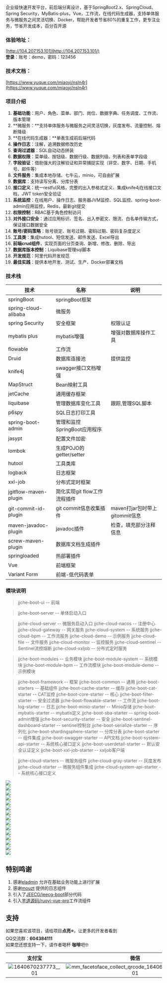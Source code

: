 企业级快速开发平台，前后端分离设计，基于SpringBoot2.x、SpringCloud、Spring Security，MyBatis-plus，Vue，工作流，在线代码生成器，支持单体服务与微服务之间灵活切换、Docker，帮助开发者节省80%的重复工作，更专注业务，节省开发成本，百分百开源
### 体验地址：
[http://104.207.153.101](http://104.207.153.101/)<br />**登录**：账号：demo，密码：123456
### 技术文档：
[https://www.yuque.com/miaoyj/nsln4r](https://www.yuque.com/miaoyj/nsln4r)
### 项目介绍

1. **基础功能**：用户、角色、菜单、部门、岗位、数据字典、任务调度、工作流、版本管理
2. **微服务：**支持单体服务与微服务之间灵活切换，灰度发布、流量控制、熔断降级
3. **在线代码生成器：**单表生成前后端代码
4. **操作日志**：注解，追溯数据修改历史
5. **查询过滤器**：SQL自动动态拼装
6. **数据权限**：菜单级、按钮级、数据行级、数据列级、列表和表单字段级
7. **字段验证**：借助强大的注解验证和异常捕捉实现（非空、数字、日期、手机号、邮件等）
8. **文件服务**：集成本地存储、七牛云，minio，可自由扩展
9. **数据库**：支持读写分离、分库分表
10. **接口定义**：统一restful风格，完整的出入参格式定义、集成knife4j在线接口文档，JWT token安全验证
11. **系统监控**：在线用户、操作日志、服务器JVM监控、SQL监控、spring-boot-admin应用监控，Redis，最新git提交
12. **权限控制**：RBAC基于角色控制访问
13. **对外接口安全**：通过应用标识、签名、出入参密文、限流、白名单传输方式，保证接口数据安全
14. **账号/密码策略**：账号锁定、账号过期、密码过期、密码复杂度定义
15. **工具类**：集成hutool、短信发送、邮件发送、Excel导出
16. **前端crud组件**，实现页面的分页查询、新增、修改、删除、导出
17. **数据库版本控制**：Liquibase管理sql脚本
18. **开发规范**：阿里代码开发规范
19. **最佳实践**：提供本地开发、测试、生产、Docker部署文档
### 技术栈
| **技术** | **名称** | **说明** |
| --- | --- | --- |
| springBoot | springBoot框架 |  |
| spring-cloud-alibaba | 微服务 |  |
| spring Security | 安全框架 | 权限认证 |
| mybatis plus | mybatis增强 | 增强对数据库操作工具 |
| flowable | 工作流 | <br /> |
| Druid | 数据库连接池 | 提供监控 |
| knife4j | swagger接口文档增强 |  |
| MapStruct | Bean映射工具 |  |
| jetCache | 通用缓存框架 |  |
| liquibase | 管理数据库变化工具 | 跟踪,管理SQL脚本 |
| p6spy | SQL日志打印工具 |  |
| spring-boot-admin | 管理和监控SpringBoot应用程序 |  |
| jasypt | 配置文件加密 |  |
| lombok | 生成POJO的getter/setter |  |
| hutool | 工具类库 |  |
| logback | 日志框架 |  |
| xxl-job | 分布式定时框架 |  |
| jgitflow-maven-plugin | 简化实现git flow工作流程插件 |  |
| git-commit-id-plugin | git commit信息收集插件 | maven打jar包时带上gitommit信息 |
| maven-javadoc-plugin | javadoc插件 | 检查，填充部分注释信息 |
| screw-maven-plugin | 数据库文档生成插件 |  |
| springloaded | 热部署插件 |  |
| Vue | 前端框架 |  |
| Variant Form | 前端-低代码表单 |  |

### 模块说明
> jjche-boot-ui -- 前端

> jjche-boot-server -- 单体启动入口

> jjche-cloud-server -- 微服务启动入口
> jjche-cloud-nacos -- 注册中心
> jjche-cloud-gateway -- 网关服务
> jjche-cloud-system -- 系统服务
> jjche-cloud-bpm -- 工作流服务
> jjche-cloud-demo -- 示例服务
> jjche-cloud-file -- 文件服务
> jjche-cloud-monitor -- 监控服务
> jjche-cloud-sentinel -- Sentinel流控熔断
> jjche-cloud-xxljob -- 分布式定时服务

> jjche-boot-modules  -- 业务模块
> jjche-boot-module-system  -- 系统模块
> jjche-boot-module-bpm -- 工作流模块
> jjche-boot-module-demo -- 示例模块

> jjche-boot-framework -- 框架
> jjche-boot-common -- 通用
> jjche-boot-starters -- 基础组件
> jjche-boot-cache-starter -- 缓存
> jjche-boot-cat-starter -- CAT监控
> jjche-boot-core-starter -- 核心
> jjche-boot-filter-starter -- 安全过滤器
> jjche-boot-flowable-starter -- 工作流
> jjche-boot-log-starter -- 日志
> jjche-boot-minio-starter -- Minio存储
> jjche-boot-mybatis-starter -- mybatis定义
> jjche-boot-sba-starter -- spring-boot-admin增强
> jjche-boot-security-starter -- 安全
> jjche-boot-sentinel-dashboard-starter -- sentinel控制台
> jjche-boot-serialize-starter -- 序列化
> jjche-boot-shardingsphere-starter -- 分库分表
> jjche-boot-starter -- 组件集成
> jjche-boot-swagger-starter -- API文档
> jjche-boot-system-api-starter -- 系统核心接口定义
> jjche-boot-userdetail-starter -- 默认安全认证定义
> jjche-boot-xxl-job-starter -- xxljob客户端

> jjche-cloud-starters -- 微服务组件
> jjche-cloud-gray-starter -- 灰度发布
> jjche-cloud-starter -- 微服务组件集成
> jjche-cloud-system-api-starter -- 系统核心接口定义


![](https://miaoyinjun.gitee.io/jjche-boot-book/assets/1712541760561-443af786-2530-4b85-8d8f-fab41f359de0.png)<br />![](https://miaoyinjun.gitee.io/jjche-boot-book/assets/1712541760710-09c08b5b-a4d4-495d-98be-afa6b7699703.png)<br />![](https://miaoyinjun.gitee.io/jjche-boot-book/assets/1712541760644-97bcd508-1a2b-4b8c-b9dd-2097824ba593.png)<br />![](https://miaoyinjun.gitee.io/jjche-boot-book/assets/1712546838923-e86d0acf-4e0e-443e-b631-23d5593a1ff5.png)<br />![](https://miaoyinjun.gitee.io/jjche-boot-book/assets/1712546927982-7548e330-0be9-48db-a41d-399ddb082cff.png)<br />![](https://miaoyinjun.gitee.io/jjche-boot-book/assets/1712541760840-3a24f014-dafa-45c0-8d9c-203e74ca386f.png)<br />![](https://miaoyinjun.gitee.io/jjche-boot-book/assets/1712541760847-12c78ba9-53ab-4d1a-9374-a0553cd819e8.png)<br />![](https://miaoyinjun.gitee.io/jjche-boot-book/assets/1712541762285-dc56b2f0-0b79-4a93-bdd6-4450ded30252.png)<br />![](https://miaoyinjun.gitee.io/jjche-boot-book/assets/1712541762262-cade073b-ac8c-49ca-82a8-9346a8705c66.png)<br />![](https://miaoyinjun.gitee.io/jjche-boot-book/assets/1712541762246-b8ef2825-32b3-4d81-bc81-15b676bfa637.png)<br />![](https://miaoyinjun.gitee.io/jjche-boot-book/assets/1712541762310-46f6333e-bcad-4200-a5c6-f73ef1caf8fa.png)<br />![](https://miaoyinjun.gitee.io/jjche-boot-book/assets/1712541763240-6f4236e3-f9c0-4efb-9b63-b80ad108945e.png)<br />![](https://miaoyinjun.gitee.io/jjche-boot-book/assets/1712541763377-2e4edc62-b924-4cbc-8636-22f5217ea596.png)<br />![](https://miaoyinjun.gitee.io/jjche-boot-book/assets/1712541763463-a8541f38-11a6-443c-b4ab-e929f2a4f912.png)<br />![](https://miaoyinjun.gitee.io/jjche-boot-book/assets/1712541763490-70000301-fbe8-4a07-93f2-a770c2801734.png)
## 特别鸣谢

1. 感谢[eladmin](https://github.com/elunez/eladmin) 允许在基础业务功能上进行扩展
2. 感谢[mouzt](https://github.com/mouzt/mzt-biz-log/) 提供的日志组件
3. 引入了[JEECG/jeecg-boot](https://gitee.com/jeecg/jeecg-boot)部分代码
4. 引入[芋道源码/ruoyi-vue-pro](https://gitee.com/zhijiantianya/ruoyi-vue-pro)工作流组件
## 支持
如果您喜欢该项目，请给项目**点亮⭐️**，让更多的开发者看到<br />QQ交流群：**604384111**<br />如果您还想支持一下，请作者喝杯 **咖啡**吧🤓

|                       支付宝                       |                             微信                             |
| :------------------------------------------------: | :----------------------------------------------------------: |
| ![1640670237773__01](https://miaoyinjun.gitee.io/jjche-boot-book/assets/1640670237773__01.jpg) | ![mm_facetoface_collect_qrcode_1640667560388__01__01](https://miaoyinjun.gitee.io/jjche-boot-book/assets/mm_facetoface_collect_qrcode_1640667560388__01__01.png) |

